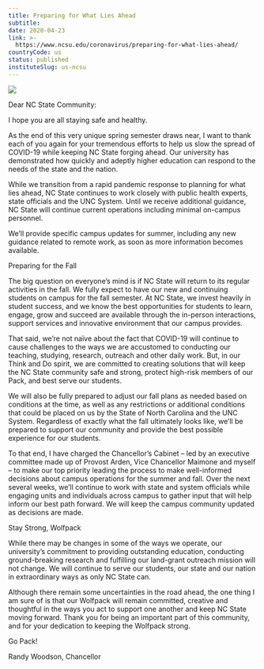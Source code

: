 ```yaml
---
title: Preparing for What Lies Ahead
subtitle: 
date: 2020-04-23
link: >-
  https://www.ncsu.edu/coronavirus/preparing-for-what-lies-ahead/
countryCode: us
status: published
instituteSlug: us-ncsu
---
```

![](https://www.ncsu.edu/favicon.ico)

Dear NC State Community:

I hope you are all staying safe and healthy.

As the end of this very unique spring semester draws near, I want to thank each of you again for your tremendous efforts to help us slow the spread of COVID-19 while keeping NC State forging ahead. Our university has demonstrated how quickly and adeptly higher education can respond to the needs of the state and the nation.

While we transition from a rapid pandemic response to planning for what lies ahead, NC State continues to work closely with public health experts, state officials and the UNC System. Until we receive additional guidance, NC State will continue current operations including minimal on-campus personnel.

We’ll provide specific campus updates for summer, including any new guidance related to remote work, as soon as more information becomes available.

Preparing for the Fall

The big question on everyone’s mind is if NC State will return to its regular activities in the fall. We fully expect to have our new and continuing students on campus for the fall semester. At NC State, we invest heavily in student success, and we know the best opportunities for students to learn, engage, grow and succeed are available through the in-person interactions, support services and innovative environment that our campus provides.

That said, we’re not naïve about the fact that COVID-19 will continue to cause challenges to the ways we are accustomed to conducting our teaching, studying, research, outreach and other daily work. But, in our Think and Do spirit, we are committed to creating solutions that will keep the NC State community safe and strong, protect high-risk members of our Pack, and best serve our students.

We will also be fully prepared to adjust our fall plans as needed based on conditions at the time, as well as any restrictions or additional conditions that could be placed on us by the State of North Carolina and the UNC System. Regardless of exactly what the fall ultimately looks like, we’ll be prepared to support our community and provide the best possible experience for our students.

To that end, I have charged the Chancellor’s Cabinet – led by an executive committee made up of Provost Arden, Vice Chancellor Maimone and myself – to make our top priority leading the process to make well-informed decisions about campus operations for the summer and fall. Over the next several weeks, we’ll continue to work with state and system officials while engaging units and individuals across campus to gather input that will help inform our best path forward. We will keep the campus community updated as decisions are made.

Stay Strong, Wolfpack

While there may be changes in some of the ways we operate, our university’s commitment to providing outstanding education, conducting ground-breaking research and fulfilling our land-grant outreach mission will not change. We will continue to serve our students, our state and our nation in extraordinary ways as only NC State can.

Although there remain some uncertainties in the road ahead, the one thing I am sure of is that our Wolfpack will remain committed, creative and thoughtful in the ways you act to support one another and keep NC State moving forward. Thank you for being an important part of this community, and for your dedication to keeping the Wolfpack strong.

Go Pack!

Randy Woodson, Chancellor